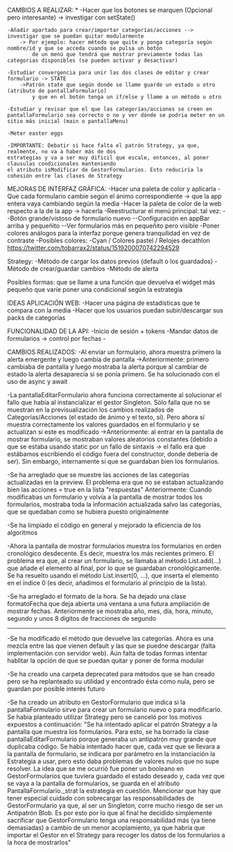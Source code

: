 
CAMBIOS A REALIZAR:
*
    -Hacer que los botones se marquen (Opcional pero interesante) -> investigar con setState()

    -Añadir apartado para crear/importar categorías/acciones --> investigar que se puedan quitar modularmente
        -> Por ejemplo: hacer método que quite y ponga categoría según nombre/id y que se acceda cuando se pulsa un botón
            de un menú que tendrá que mostrar previamente todas las categorias disponibles (se pueden activar y desactivar)

    -Estudiar convergencia para unir las dos clases de editar y crear formulario -> STATE
        ->Patrón state que según donde se llame guarde un estado u otro (atributo de pantallaFormulario)
            y que en el botón tenga un if/else y llame a un método u otro

    -Estudiar y revisar que el que las categorías/acciones se creen en pantallaFormulario sea correcto o no y ver dónde se podria meter en un sitio más inicial (main o pantallaMenu)

    -Meter easter eggs

    -IMPORTANTE: Debatir si hace falta el patrón Strategy, ya que, realmente, no va a haber más de dos
    estrategias y va a ser muy dificil que escale, entonces, al poner clausulas condicionales manteniendo
    el atributo isModificar de GestorFormularios. Esto reduciría la cohesión entre las clases de Strategy

MEJORAS DE INTERFAZ GRÁFICA:
    -Hacer una paleta de color y aplicarla
    -Que cada formulario cambie según el ánimo correspondiente -> que la app entera vaya cambiando según la media
    -Hacer la paleta de color de la web respecto a la de la app -> hacerla 
    -Reestructurar el menú principal: tal vez:
            --Botón grande/vistoso de formulario nuevo
            --Configuración en appBar arriba y pequeñito
            --Ver formularios más en pequeñito pero visible
    -Poner colores análogos para la interfaz porque genera tranquilidad en vez de contraste
    -Posibles colores:
        -Cyan / Colores pastel / Relojes decathlon https://twitter.com/tobarrax2/status/1519200070742294529

Strategy:
    -Método de cargar los datos previos (default o los guardados)
    -Método de crear/guardar cambios
    -Método de alerta

Posibles formas: 
que se llame a una función que devuelva el widget más pequeño que varíe
poner una condicional según la estrategia



IDEAS APLICACIÓN WEB:
    -Hacer una página de estadísticas que te compara con la media
    -Hacer que los usuarios puedan subir/descargar sus packs de categorías

FUNCIONALIDAD DE LA API:
    -Inicio de sesión + tokens
    -Mandar datos de formularios -> control por fechas
    -


CAMBIOS REALIZADOS:
-Al enviar un formulario, ahora muestra primero la alerta emergente y luego cambia de pantalla
    ->Anteriormente: primero cambiaba de pantalla y luego mostraba la alerta porque al cambiar de estado
    la alerta desaparecía si se ponía primero. Se ha solucionado con el uso de async y await

-La pantallaEditarFormulario ahora funciona correctamente al solucionar el fallo que había al instancializar 
el gestor Singleton. Sólo falla que no se muestran en la previsualización los cambios realizados de 
Categorías/Acciones (el estado de ánimo y el texto, sí). Pero ahora sí muestra correctamente los valores 
guardados en el formulario y se actualizan si este es modificado
    ->Anteriormente: al entrar en la pantalla de mostrar formulario, se mostraban valores aleatorios constantes
    (debido a que se estaba usando static por un fallo de sintaxis → el fallo era que estábamos escribiendo el 
    código fuera del constructor, donde debería de ser). Sin embargo, internamente sí que se guardaban bien 
    los formularios.

-Se ha arreglado que se muestre las acciones de las categorías actualizadas en la preview.
    El problema era que no se estaban actualizando bien las acciones = true en la lista "respuestas"
    Anteriormente: Cuando modificabas un formulario y volvía a la pantalla de mostrar todos los formularios, 
    mostraba toda la información actualizada salvo las categorías, que se quedaban como se hubiera puesto
    originalmente

-Se ha limpiado el código en general y mejorado la eficiencia de los algoritmos

-Ahora la pantalla de mostrar formularios muestra los formularios en orden cronológico desdecente. Es decir,
muestra los más recientes primero.
    El problema era que, al crear un formulario, se llamaba al método List.add(...) que añade el elemento al final,
    por lo que se guardaban cronológicamente. Se ha resuelto usando el método List.insert(0, ...), que inserta
    el elemento en el índice 0 (es decir, añadimos el formulario al principio de la lista).

-Se ha arreglado el formato de la hora. Se ha dejado una clase formatoFecha que deja abierta una ventana a una
futura ampliación de mostrar fechas.
    Anteriormente se mostraba año, mes, día, hora, minuto, segundo y unos 8 dígitos de fracciones de segundo

-----------------------------------------------

-Se ha modificado el método que devuelve las categorías. Ahora es una mezcla entre las que vienen default
y las que se puedne descargar (falta implementación con servidor web). Aún falta de todas formas intentar
hablitar la opción de que se puedan quitar y poner de forma modular

-Se ha creado una carpeta deprecated para métodos que se han creado pero se ha replanteado su utilidad
y encontrado ésta como nula, pero se guardan por posible interés futuro

-Se ha creado un atributo en GestorFormulario que indica si la pantallaFormulario sirve para crear
un formulario nuevo o para modificarlo. Se habia planteado utilizar Strategy pero se canceló por los
motivos expuestos a continuación:
    "Se ha intentado aplicar el patrón Strategy a la pantalla que muestra los formularios. Para esto, se ha 
    borrado la clase pantallaEditarFormulario porque generaba un antipatrón muy grande que duplicaba código.
    Se había intentado hacer que, cada vez que se llevara a la pantalla de formulario, se indicara por
    parámetro en la instanciación la Estrategia a usar, pero esto daba problemas de valores nulos que no 
    supe resolver. La idea que se me ocurrió fue poner un booleano en GestorFormularios que tuviera
    guardado el estado deseado y, cada vez que se vaya a la pantalla de formularios, se guarda en el
    atributo PantallaFormulario._strat la estrategia en cuestión.
    Mencionar que hay que tener especial cuidado con sobrecargar las responsabilidades de GestorFormulario
    ya que, al ser un Singleton, corre mucho riesgo de ser un Antipatrón Blob. Es por esto por lo que
    al final he decidido simplemente sacrificar que GestorFormulario tenga una responsabilidad más 
    (ya tiene demasiadas) a cambio de un menor acoplamiento, ya que habría que importar el Gestor
    en el Strategy para recoger los datos de los formularios a la hora de mostrarlos"


